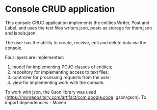
# Console CRUD application

This console CRUD application implements the entities Writer, Post and Label, and uses the text files writers.json, posts as storage for them.json and labels.json.

The user has the ability to create, receive, edit and delete data via the console.

Four layers are implemented: 
1. model for implementing POJO classes of entities; 
2. repository for implementing access to text files; 
3. controller for processing requests from the user;
4. view for implementing work with the console.

To work with json, the Gson library was used (https://mvnrepository.com/artifact/com.google.code .gson/gson). To import dependencies - Maven.

